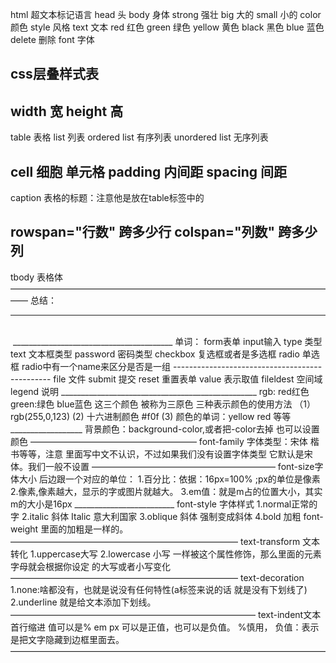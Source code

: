html 超文本标记语言
head 头
body 身体
strong 强壮
big 大的
small 小的
color 颜色
style 风格
text  文本
red 红色
green 绿色 
yellow 黄色
black 黑色
blue 蓝色
delete  删除 
font 字体

css层叠样式表
----------------------------------
width 宽
height 高
-----------------------------------
table 表格
list  列表
ordered list 有序列表
unordered list 无序列表

cell 细胞 单元格 
padding  内间距
spacing  间距
------------------------------------
caption 表格的标题：注意他是放在table标签中的


rowspan="行数" 跨多少行
colspan="列数" 跨多少列
-----------
tbody 表格体
——————————————————————————————————————
总结：
<hr/>  <br/>  <img src="" alt="" title=""/>
________________________________________
单词：
form表单
input输入
type 类型
text 文本框类型
password 密码类型
checkbox 复选框或者是多选框
radio 单选框 radio中有一个name来区分是否是一组
-----------------------------------------------
file 文件
submit  提交
reset   重置表单
value  表示取值
fileldest  空间域
legend  说明
_________________________________________________
rgb: red红色 green:绿色 blue蓝色  这三个颜色
被称为三原色
三种表示颜色的使用方法
  （1）rgb(255,0,123)
   (2) 十六进制颜色 #f0f
   (3) 颜色的单词：yellow red 等等
__________________
背景颜色：background-color,或者把-color去掉
也可以设置颜色
———————————————————
font-family 字体类型：宋体 楷书等等，注意
里面写中文不认识，不过如果我们没有设置字体类型
它默认是宋体。我们一般不设置
—————————————————————
font-size字体大小
后边跟一个对应的单位：
1.百分比：依据：16px=100%  ;px的单位是像素
2.像素,像素越大，显示的字或图片就越大。
3.em值：就是m占的位置大小，其实m的大小是16px
_________________________
font-style 字体样式
1.normal正常的字
2.italic 斜体  Italic 意大利国家
3.oblique 斜体 强制变成斜体
4.bold  加粗  font-weight 里面的加粗是一样的。
——————————————————————————
text-transform 文本转化
1.uppercase大写
2.lowercase 小写
一样被这个属性修饰，那么里面的元素字母就会根据你设定
的大写或者小写变化
——————————————————————————
text-decoration
1.none:啥都没有，也就是说没有任何特性(a标签来说的话
就是没有下划线了)
2.underline 就是给文本添加下划线。
————————————————————————————
text-indent文本首行缩进
值可以是% em px 可以是正值，也可以是负值。
%慎用，
负值：表示是把文字隐藏到边框里面去。
————————————————————————————————————




